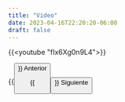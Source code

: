 ```yaml
---
title: "Video"
date: 2023-04-16T22:20:20-06:00
draft: false
---
```


{{<youtube "fIx6Xg0n9L4">}}

{{<button class=myButtonVideoTwo relref="/posts/curso/unidad4/arboles/introduccion.md">}} Anterior

{{<button class=myButtonVideo relref="/posts/curso/unidad4/arboles/more.md">}} Siguiente